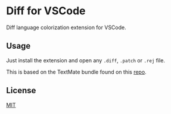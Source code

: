# Diff for VSCode

Diff language colorization extension for VSCode.

## Usage

Just install the extension and open any `.diff`, `.patch` or `.rej` file.


This is based on the TextMate bundle found on this [repo](https://github.com/textmate/diff.tmbundle).

## License
[MIT](LICENSE.txt)